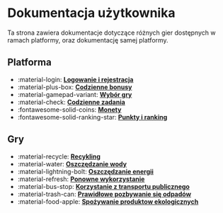 # Dokumentacja użytkownika
Ta strona zawiera dokumentacje dotyczące różnych gier dostępnych w ramach platformy, oraz dokumentację samej platformy.

## Platforma
<div class="grid cards" markdown>

-   :material-login: __[Logowanie i rejestracja]__
-   :material-plus-box: __[Codzienne bonusy]__
-   :material-gamepad-variant: __[Wybór gry]__
-   :material-check: __[Codzienne zadania]__
-   :fontawesome-solid-coins: __[Monety]__
-   :fontawesome-solid-ranking-star: __[Punkty i ranking]__

</div>

  [Logowanie i rejestracja]: system/logowanie-i-rejestracja.md
  [Codzienne bonusy]: system/codzienne-bonusy.md
  [Wybór gry]: system/wybor-gry.md
  [Codzienne zadania]: system/codzienne-zadania.md
  [Monety]: system/monety.md
  [Punkty i ranking]: system/punkty-i-ranking.md



## Gry
<div class="grid cards" markdown>

-   :material-recycle: __[Recykling]__
-   :material-water: __[Oszczędzanie wody]__
-   :material-lightning-bolt: __[Oszczędzanie energii]__
-   :material-refresh: __[Ponowne wykorzystanie]__
-   :material-bus-stop: __[Korzystanie z transportu publicznego]__
-   :material-trash-can: __[Prawidłowe pozbywanie się odpadów]__
-   :material-food-apple: __[Spożywanie produktow ekologicznych]__

</div>

  [Recykling]: gry/recykling.md
  [Oszczędzanie wody]: gry/oszczedzanie-wody.md
  [Oszczędzanie energii]: gry/oszczedzanie-energii.md
  [Ponowne wykorzystanie]: gry/ponowne-wykorzystanie.md
  [Korzystanie z transportu publicznego]: gry/korzystanie-z-transportu-publicznego.md
  [Prawidłowe pozbywanie się odpadów]: gry/prawidlowe-pozbywanie-sie-odpadow.md
  [Spożywanie produktow ekologicznych]: gry/spozywanie-produktow-ekologicznych.md